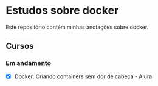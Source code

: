 # Estudos sobre docker

Este repositório contém minhas anotações sobre docker.

## Cursos

### Em andamento

- [X] Docker: Criando containers sem dor de cabeça - Alura
